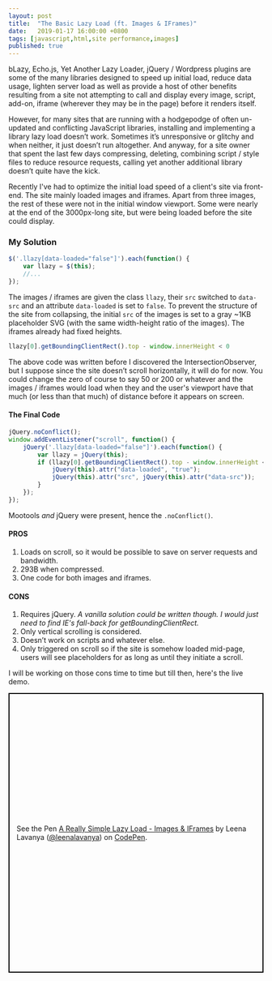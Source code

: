 ```yaml
---
layout: post
title:  "The Basic Lazy Load (ft. Images & IFrames)"
date:   2019-01-17 16:00:00 +0800
tags: [javascript,html,site performance,images]
published: true
---
```


bLazy, Echo.js, Yet Another Lazy Loader, jQuery / Wordpress plugins are some of the many libraries designed to speed up initial load, reduce data usage, lighten server load as well as provide a host of other benefits resulting from a site not attempting to call and display every image, script, add-on, iframe (wherever they may be in the page) before it renders itself.

However, for many sites that are running with a hodgepodge of often un-updated and conflicting JavaScript libraries, installing and implementing a library lazy load doesn’t work. Sometimes it’s unresponsive or glitchy and when neither, it just doesn’t run altogether. And anyway, for a site owner that spent the last few days compressing, deleting, combining script / style files to reduce resource requests, calling yet another additional library doesn’t quite have the kick.

Recently I've had to optimize the initial load speed of a client's site via front-end. The site mainly loaded images and iframes. Apart from three images, the rest of these were not in the initial window viewport. Some were nearly at the end of the 3000px-long site, but were being loaded before the site could display.

### My Solution

```javascript
$('.llazy[data-loaded="false"]').each(function() {
    var llazy = $(this);
    //...
});
```

The images / iframes are given the class `llazy`, their `src` switched to `data-src` and an attribute `data-loaded` is set to `false`. To prevent the structure of the site from collapsing, the initial `src` of the images is set to a gray ~1KB placeholder SVG (with the same width-height ratio of the images). The iframes already had fixed heights.

```javascript
llazy[0].getBoundingClientRect().top - window.innerHeight < 0
```

The above code was written before I discovered the IntersectionObserver, but I suppose since the site doesn’t scroll horizontally, it will do for now. You could change the zero of course to say 50 or 200 or whatever and the images / iframes would load when they and the user's viewport have that much (or less than that much) of distance before it appears on screen.

#### The Final Code

```javascript
jQuery.noConflict();
window.addEventListener("scroll", function() {
    jQuery('.llazy[data-loaded="false"]').each(function() {
        var llazy = jQuery(this);
        if (llazy[0].getBoundingClientRect().top - window.innerHeight < 0) {
            jQuery(this).attr("data-loaded", "true");
            jQuery(this).attr("src", jQuery(this).attr("data-src"));
        }
    });
});
```

Mootools *and* jQuery were present, hence the `.noConflict()`.

#### PROS

1. Loads on scroll, so it would be possible to save on server requests and bandwidth.
2. 293B when compressed.
3. One code for both images and iframes.

#### CONS

1. Requires jQuery. *A vanilla solution could be written though. I would just need to find IE's fall-back for getBoundingClientRect.*
2. Only vertical scrolling is considered.
3. Doesn’t work on scripts and whatever else.
4. Only triggered on scroll so if the site is somehow loaded mid-page, users will see placeholders for as long as until they initiate a scroll.

I will be working on those cons time to time but till then, here's the live demo.

<p data-height="552" data-theme-id="light" data-slug-hash="gjGWqg" data-default-tab="result" data-user="leenalavanya" data-pen-title="A Really Simple Lazy Load - Images & IFrames" style="height: 552px; box-sizing: border-box; display: flex; align-items: center; justify-content: center; border: 2px solid black; margin: 1em 0; padding: 1em;" class="codepen"><span>See the Pen <a href="https://codepen.io/leenalavanya/pen/gjGWqg/">A Really Simple Lazy Load - Images & IFrames</a> by Leena Lavanya (<a href="https://codepen.io/leenalavanya">@leenalavanya</a>) on <a href="https://codepen.io">CodePen</a>.</span></p>
<script async src="https://static.codepen.io/assets/embed/ei.js"></script>
